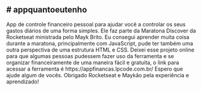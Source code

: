 <h2># appquantoeutenho</h2>
App de controle financeiro pessoal para ajudar você a controlar os seus gastos diários de uma forma simples.
Ele faz parte da Maratona Discover da Rocketseat ministrada pelo Mayk Brito.
Eu consegui aprender muita coisa durante a maratona, principalmente com JavaScript, pude ter também uma outra perspectiva de uma estrutura HTML e CSS.
Deixei esse projeto online para que algumas pessoas pudessem fazer uso da ferramenta e se organizar financeiramente de uma maneira fácil e gratuita,
o link para acessar a ferramenta é https://appfinancas.lpcode.com.br/ 
Espero que ajude algum de vocês.
Obrigado Rocketseat e Maykão pela experiência e aprendizado!
